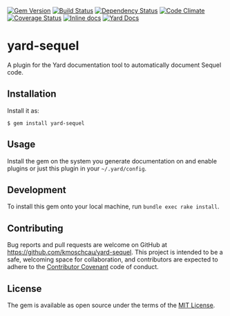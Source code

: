 [![Gem Version](https://badge.fury.io/rb/yard-sequel.svg)](https://badge.fury.io/rb/yard-sequel)
[![Build Status](https://travis-ci.org/kmoschcau/yard-sequel.svg?branch=master)](https://travis-ci.org/kmoschcau/yard-sequel)
[![Dependency Status](https://gemnasium.com/badges/github.com/kmoschcau/yard-sequel.svg)](https://gemnasium.com/github.com/kmoschcau/yard-sequel)
[![Code Climate](https://codeclimate.com/github/kmoschcau/yard-sequel/badges/gpa.svg)](https://codeclimate.com/github/kmoschcau/yard-sequel)
[![Coverage Status](https://coveralls.io/repos/github/kmoschcau/yard-sequel/badge.svg?branch=master)](https://coveralls.io/github/kmoschcau/yard-sequel?branch=beta)
[![Inline docs](http://inch-ci.org/github/kmoschcau/yard-sequel.svg?branch=master&style=shields)](http://inch-ci.org/github/kmoschcau/yard-sequel)
[![Yard Docs](http://img.shields.io/badge/yard-docs-blue.svg)](http://www.rubydoc.info/github/kmoschcau/yard-sequel/master)

# yard-sequel

A plugin for the Yard documentation tool to automatically document
Sequel code.

## Installation

Install it as:

    $ gem install yard-sequel

## Usage

Install the gem on the system you generate documentation on and enable
plugins or just this plugin in your `~/.yard/config`.

## Development

To install this gem onto your local machine, run
`bundle exec rake install`.

## Contributing

Bug reports and pull requests are welcome on GitHub at
https://github.com/kmoschcau/yard-sequel.
This project is intended to be a safe, welcoming space for
collaboration, and contributors are expected to adhere to the
[Contributor Covenant](http://contributor-covenant.org) code of
conduct.

## License

The gem is available as open source under the terms of the
[MIT License](http://opensource.org/licenses/MIT).

